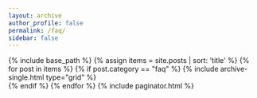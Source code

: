 ```yaml
---
layout: archive
author_profile: false
permalink: /faq/
sidebar: false
---
```


{% include base_path %}
{% assign items = site.posts | sort: 'title' %}
{% for post in items %}
{% if post.category == "faq" %}
  {% include archive-single.html type="grid" %}      
{% endif %}
{% endfor %}
{% include paginator.html %}
